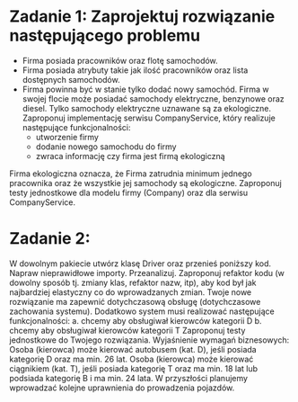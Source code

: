 # Zadanie 1: Zaprojektuj rozwiązanie następującego problemu
- Firma posiada pracowników oraz flotę samochodów.
- Firma posiada atrybuty takie jak ilość pracowników oraz lista dostępnych samochodów.
- Firma powinna być w stanie tylko dodać nowy samochód.
Firma w swojej flocie może posiadać samochody elektryczne, benzynowe oraz diesel. Tylko
samochody elektryczne uznawane są za ekologiczne.
Zaproponuj implementację serwisu CompanyService, który realizuje następujące funkcjonalności:
  - utworzenie firmy
  - dodanie nowego samochodu do firmy
  - zwraca informację czy firma jest firmą ekologiczną

Firma ekologiczna oznacza, że Firma zatrudnia minimum jednego pracownika oraz że wszystkie jej
samochody są ekologiczne.
Zaproponuj testy jednostkowe dla modelu firmy (Company) oraz dla serwisu CompanyService.
# Zadanie 2:
W dowolnym pakiecie utwórz klasę Driver oraz przenieś poniższy kod.
Napraw nieprawidłowe importy.
Przeanalizuj.
Zaproponuj refaktor kodu (w dowolny sposób tj. zmiany klas, refaktor nazw, itp), aby kod był
jak najbardziej elastyczny co do wprowadzanych zmian.
Twoje nowe rozwiązanie ma zapewnić dotychczasową obsługę (dotychczasowe zachowania
systemu). Dodatkowo system musi realizować następujące funkcjonalności:
a. chcemy aby obsługiwał kierowców kategorii D
b. chcemy aby obsługiwał kierowców kategorii T
Zaproponuj testy jednostkowe do Twojego rozwiązania.
Wyjaśnienie wymagań biznesowych:
Osoba (kierowca) może kierować autobusem (kat. D), jeśli posiada kategorię D oraz ma min. 26 lat.
Osoba (kierowca) może kierować ciągnikiem (kat. T), jeśli posiada kategorię T oraz ma min. 18 lat lub
podsiada kategorię B i ma min. 24 lata.
W przyszłości planujemy wprowadzać kolejne uprawnienia do prowadzenia pojazdów.